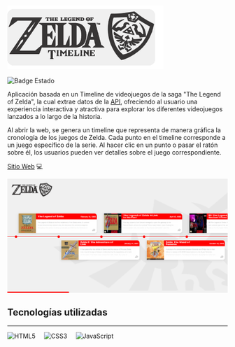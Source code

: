 
![Logo Aplicacion](./assets/readme/titulo.png)


![Badge Estado](https://img.shields.io/badge/ESTADO-Completado-green)


Aplicación basada en un Timeline de videojuegos de la saga "The Legend of Zelda", la cual extrae datos de la [API](https://zelda.fanapis.com/api/games), ofreciendo al usuario una experiencia interactiva y atractiva para explorar los diferentes videojuegos lanzados a lo largo de la historia.

Al abrir la web, se genera un timeline que representa de manera gráfica la cronología de los juegos de Zelda. Cada punto en el timeline corresponde a un juego específico de la serie. Al hacer clic en un punto o pasar el ratón sobre él, los usuarios pueden ver detalles sobre el juego correspondiente.


[Sitio Web](https://zeldatimeline.vercel.app) 💻


![Aplicacion de escritorio](./assets/readme/deskopt_app.png)


## Tecnologías utilizadas
---

![HTML5](https://img.shields.io/badge/html5-%23E34F26.svg?style=for-the-badge&logo=html5&logoColor=white) &nbsp;&nbsp;&nbsp;
![CSS3](https://img.shields.io/badge/css3-%231572B6.svg?style=for-the-badge&logo=css3&logoColor=white) &nbsp;&nbsp;&nbsp;
![JavaScript](https://img.shields.io/badge/javascript-%23323330.svg?style=for-the-badge&logo=javascript&logoColor=%23F7DF1E)